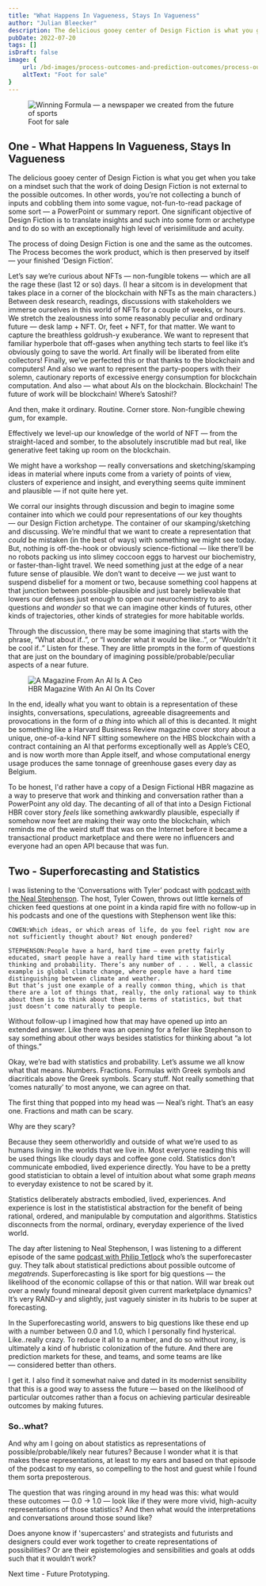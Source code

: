 ```yaml
---
title: "What Happens In Vagueness, Stays In Vagueness"
author: "Julian Bleecker"
description: The delicious gooey center of Design Fiction is what you get when you take on a mindset such that the work of doing Design Fiction is not external to the possible outcomes. In other words, you’re not collecting a bunch of inputs and cobbling them into some vague, not-fun-to-read package of some sort — a PowerPoint or summary report. One significant objective of Design Fiction is to translate insights and such into some form or archetype and to do so with an exceptionally high level of verisimilitude and acuity. 
pubDate: 2022-07-20
tags: []
isDraft: false
image: {
    url: /bd-images/process-outcomes-and-prediction-outcomes/process-outcomes-and-prediction-outcomes_8eba3e53-3cb2-4152-b2fb-5fd49fa7e86a.png,
    altText: "Foot for sale"
}
---
```

<figure>
    <img class="w-auto max-w-full h-auto md:w-full" src="/bd-images/process-outcomes-and-prediction-outcomes/process-outcomes-and-prediction-outcomes_8eba3e53-3cb2-4152-b2fb-5fd49fa7e86a.png"
         alt="Winning Formula — a newspaper we created from the future of sports"/>
    <figcaption>Foot for sale</figcaption>
</figure>
 
## One - What Happens In Vagueness, Stays In Vagueness
The delicious gooey center of Design Fiction is what you get when you take on a mindset such that the work of doing Design Fiction is not external to the possible outcomes. In other words, you’re not collecting a bunch of inputs and cobbling them into some vague, not-fun-to-read package of some sort — a PowerPoint or summary report. One significant objective of Design Fiction is to translate insights and such into some form or archetype and to do so with an exceptionally high level of verisimilitude and acuity. 

The process of doing Design Fiction is one and the same as the outcomes. The Process becomes the work product, which is then preserved by itself — your finished ‘Design Fiction’. 

Let’s say we’re curious about NFTs — non-fungible tokens — which are all the rage these (last 12 or so) days. (I hear a sitcom is in development that takes place in a corner of the blockchain with NFTs as the main characters.) Between desk research, readings, discussions with stakeholders we immerse ourselves in this world of NFTs for a couple of weeks, or hours. We stretch the zealousness into some reasonably peculiar and ordinary future — desk lamp + NFT. Or, feet + NFT, for that matter. We want to capture the breathless goldrush-y exuberance. We want to represent that familiar hyperbole that off-gases when anything tech starts to feel like it’s obviously going to save the world. Art finally will be liberated from elite collectors! Finally, we’ve perfected this or that thanks to the blockchain and computers! And also we want to represent the party-poopers with their solemn, cautionary reports of excessive energy consumption for blockchain computation. And also — what about AIs on the blockchain. Blockchain! The future of work will be blockchain! Where’s Satoshi!?

And then, make it ordinary. Routine. Corner store. Non-fungible chewing gum, for example.

Effectively we level-up our knowledge of the world of NFT — from the straight-laced and somber, to the absolutely inscrutible mad but real, like generative feet taking up room on the blockchain.

We might have a workshop — really conversations and sketching/skamping ideas in material where inputs come from a variety of points of view, clusters of experience and insight, and everything seems quite imminent and plausible — if not quite here yet. 

We corral our insights through discussion and begin to imagine some container into which we could pour representations of our key thoughts — our Design Fiction archetype. The container of our skamping/sketching and discussing. We’re mindful that we want to create a representation that _could_ be mistaken (in the best of ways) with something we might see today. But, nothing is off-the-hook or obviously science-fictional — like there’ll be no robots packing us into slimey coccoon eggs to harvest our biochemistry, or faster-than-light travel. We need something just at the edge of a near future sense of plausible. We don’t want to deceive — we just want to suspend disbelief for a moment or two, because something cool happens at that junction between possible-plausible and just barely believable that lowers our defenses just enough to open our neurochemistry to ask questions and _wonder_ so that we can imagine other kinds of futures, other kinds of trajectories, other kinds of strategies for more habitable worlds.

Through the discussion, there may be some imagining that starts with the phrase, “What about if..”, or “I wonder what it would be like..”, or “Wouldn’t it be cool if..” Listen for these. They are little prompts in the form of questions that are just on the boundary of imagining possible/probable/peculiar aspects of a near future.

<figure>
    <img class="w-auto max-w-full h-auto md:w-full" src="/bd-images/process-outcomes-and-prediction-outcomes/process-outcomes-and-prediction-outcomes_d97ab635-6fff-452f-b285-4cb011b57ad8.png"
         alt="A Magazine From An AI Is A Ceo"/>
    <figcaption>HBR Magazine With An AI On Its Cover</figcaption>
</figure>

In the end, ideally what you want to obtain is a representation of these insights, conversations, speculations, agreeable disagreements and provocations in the form of _a thing_ into which all of this is decanted. It might be something like a Harvard Business Review magazine cover story about a unique, one-of-a-kind NFT sitting somewhere on the HBS blockchain with a contract containing an AI that performs exceptionally well as Apple’s CEO, and is now worth more than Apple itself, and whose computational energy usage produces the same tonnage of greenhouse gases every day as Belgium.

To be honest, I'd rather have a copy of a Design Fictional HBR magazine as a way to preserve that work and thinking and conversation rather than a PowerPoint any old day. The decanting of all of that into a Design Fictional HBR cover story  _feels_ like something awkwardly plausible, especially if somehow now feet are making their way onto the blockchain, which reminds me of the weird stuff that was on the Internet before it became a transactional product marketplace and there were no influencers and everyone had an open API because that was fun.

## Two - Superforecasting and Statistics
I was listening to the ‘Conversations with Tyler’ podcast with [podcast with the Neal Stephenson](https://conversationswithtyler.com/episodes/neal-stephenson/).  The host, Tyler Cowen, throws out little kernels of chicken feed questions at one point in a kinda rapid fire with no follow-up in his podcasts and one of the questions with Stephenson went like this:

```
COWEN:Which ideas, or which areas of life, do you feel right now are not sufficiently thought about? Not enough pondered?

STEPHENSON:People have a hard, hard time — even pretty fairly educated, smart people have a really hard time with statistical thinking and probability. There’s any number of . . . Well, a classic example is global climate change, where people have a hard time distinguishing between climate and weather.
But that’s just one example of a really common thing, which is that there are a lot of things that, really, the only rational way to think about them is to think about them in terms of statistics, but that just doesn’t come naturally to people.
```

Without follow-up I imagined how that may have opened up into an extended answer. Like there was an opening for a feller like Stephenson to say something about other ways besides statistics for thinking about “a lot of things.”

Okay, we’re bad with statistics and probability. Let’s assume we all know what that means. Numbers. Fractions. Formulas with Greek symbols and diacriticals above the Greek symbols. Scary stuff. Not really something that ‘comes naturally’ to most anyone, we can agree on that.

The first thing that popped into my head was — Neal’s right. That’s an easy one. Fractions and math can be scary. 

Why are they scary? 

Because they seem otherworldly and outside of what we’re used to as humans living in the worlds that we live in. Most everyone reading this will be used things like cloudy days and coffee gone cold. Statistics don't communicate embodied, lived experience directly. You have to be a pretty good statistician to obtain a level of intuition about what some graph _means_ to everyday existence to not be scared by it. 

Statistics deliberately abstracts embodied, lived, experiences. And experience is lost in the statististical abstraction for the benefit of being rational, ordered, and manipulable by computation and algorithms. Statistics disconnects from the normal, ordinary, everyday experience of the lived world.

The day after listening to Neal Stephenson, I was listening to a different episode of the same [podcast with Philip Tetlock](https://conversationswithtyler.com/episodes/philip-e-tetlock/) who’s the superforecaster guy. They talk about statistical predictions about possible outcome of _megatrends_. Superforecasting is like sport for big questions — the likelihood of the economic collapse of this or that nation. Will war break out over a newly found minearal deposit given current marketplace dynamics? It’s very RAND-y and slightly, just vaguely sinister in its hubris to be super at forecasting.

In the Superforecasting world, answers to big questions like these end up with a number between 0.0 and 1.0, which I personally find hysterical. Like..really crazy. To reduce it all to a number, and do so without irony, is ultimately a kind of hubristic colonization of the future. And there are prediction markets for these, and teams, and some teams are like — considered better than others.

I get it. I also find it somewhat naive and dated in its modernist sensibility that this is a good way to assess the future — based on the likelihood of particular outcomes rather than a focus on achieving particular desireable outcomes by making futures.

### So..what?
And why am I going on about statistics as representations of possible/probable/likely near futures? Because I wonder what it is that makes these representations, at least to my ears and based on that episode of the podcast to my ears, so compelling to the host and guest while I found them sorta preposterous. 

The question that was ringing around in my head was this: what would these outcomes — 0.0 -> 1.0 — look like if they were more vivid, high-acuity representations of those statistics? And then what would the interpretations and conversations around those sound like? 

Does anyone know if 'supercasters' and strategists and futurists and designers could ever work together to create representations of possibilities? Or are their epistemologies and sensibilities and goals at odds such that it wouldn’t work?

Next time - Future Prototyping.